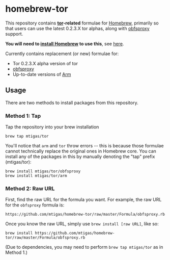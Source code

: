 # homebrew-tor

This repository contains **[tor][tor]-related** formulae for [Homebrew][brew],
primarily so that users can use the latest 0.2.3.X tor alphas, along with
[obfsproxy][obfsproxy] support.

**You will need to [install Homebrew][brew_install] to use this**, see [here][brew_install].

Currently contains replacement (or new) formulae for:

* Tor 0.2.3.X alpha version of tor
* [obfsproxy][obfsproxy]
* Up-to-date versions of [Arm][arm]

[tor]: https://www.torproject.org/
[brew]: http://mxcl.github.com/homebrew/
[brew_install]: https://github.com/mxcl/homebrew/wiki/installation
[obfsproxy]: https://www.torproject.org/projects/obfsproxy.html.en
[arm]: http://www.atagar.com/arm/

## Usage

There are two methods to install packages from this repository.

### Method 1: Tap

Tap the repository into your brew installation

    brew tap mtigas/tor

You'll notice that `arm` and `tor` throw errors -- this is because those formulae
cannot technically replace the original ones in Homebrew core. You can install
any of the packages in this by manually denoting the "tap" prefix (mtigas/tor):

	brew install mtigas/tor/obfsproxy
	brew install mtigas/tor/arm

### Method 2: Raw URL

First, find the raw URL for the formula you want. For example, the raw URL for
the `obfsproxy` formula is:

    https://github.com/mtigas/homebrew-tor/raw/master/Formula/obfsproxy.rb

Once you know the raw URL, simply use `brew install [raw URL]`, like so:

    brew install https://github.com/mtigas/homebrew-tor/raw/master/Formula/obfsproxy.rb

(Due to dependencies, you may need to perform `brew tap mtigas/tor` as in Method 1.)
